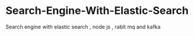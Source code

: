 # Search-Engine-With-Elastic-Search
Search engine with elastic search , node js , rabit mq  and kafka  
